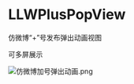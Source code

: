 # LLWPlusPopView
仿微博“+”号发布弹出动画视图

可多屏展示

![仿微博加号弹出动画.png](https://upload-images.jianshu.io/upload_images/1338824-9672b7f63b6f3ed4.gif?imageMogr2/auto-orient/strip)
